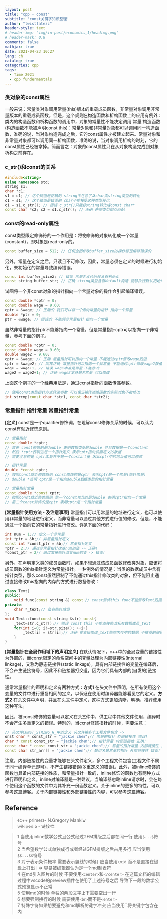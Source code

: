 ```yaml
---
layout: post
title: "cpp - const"
subtitle: 'const关键字知识整理'
author: "twistfatezz"
header-style: text
# header-img: "img/in-post/economics_1/headimg.png"
# header-mask: 0.8
comments: false 
mathjax: true
date: 2021-04-23 10:27
lang: ch 
catalog: true 
categories: cpp
tags:
  - Time 2021
  - cpp fundermentals
---
```


### 类对象的const属性
一般来说：常量类对象调用常量(this)版本的重载成员函数，非常量对象调用非常量版本的重载成员函数。但是，这个规则在构造函数和析构函数上的应用有例外：<br>
类内的构造函数和析构函数的调用中，对象的常量性不能决定调用'常量'构造函数(构造函数不能被声明const this)：常量对象和非常量对象都可以调用同一构造函数，准确的说，当对象构造完成之后，它的const属性才被建立起来。常量对象和非常量对象都可以调用同一析构函数，准确的说，当对象调用析构的时刻，它的const属性已经被拿掉。简而言之：对象的const属性只在从对象构造完成到对象析构之前存在。

### c_str()和const的关系
```c++
#include<string>
using namespace std;
string s1;
char *c1;
s1 = c1; // 这个赋值是正确的 string中包含了从char向string类型的转化
c1 = s1; // 这个赋值是错误的 char不能接受这种类型转化
c1 = s1.c_str(); // 错误 c_str()只能将string转化成const char*
const char *c2; c2 = s1.c_str(); // 正确 两侧类型相互匹配
```

### const的read-only属性 
const类型限定修饰符的一个作用是：将被修饰的对象转化成一个常量(constant)，即对象是read-only的。
```c++
const buffer_size = 512; // 任何企图修改buffer_size的操作都是编译错误的
```
另外，常量在定义之后，只读且不可修改，因此，常量必须在定义的时候进行初始化，未初始化的常量导致编译错误。
```c++
const int buffer_size2; // 错误 常量定义的时候没有初始化
const string buffer_str; // 正确 string类型含有default构造 能够执行默认初始化
```
试图将一个非const对象的指针指向一个常量对象的操作会引起编译错误。
```c++
const double *cptr = 0;
const double wage = 9.60;
cptr = &wage; // 正确的 我们可以将一个指向常量的指针 指向一个常量
double *ptr = 0;
ptr = &wage; // 错误的 不能将非常量指针 指向一个常量
```

虽然非常量的指针ptr不能够指向一个常量，但是常量指针cptr可以指向一个非常量，参考下面的例子。
```c++
const double *cptr = 0;
const double wage = 9.60;
double wage2 = 9.60;
cptr = &wage; // 正确 常量指针可以指向一个常量 不能通过cptr修改wage数值
cptr = &wage2; // 同样正确 常量指针可以指向一个非常量 不能通过cptr修改wage2数值
wage = wage+1; // 错误 wage本身是常量 不能修改 
wage2 = wage2+1; // 正确 wage2本身是非常量 可以修改
```
上面这个例子的一个经典用法是，通过const指针向函数传递参数。
```c++
// 使用const类型指针方式传递参数 可以保证被传递给函数的实际对象不被修改
int strcmp(const char *str1, const char *str2);
```

### 常量指针 指针常量 常量指针常量
**[定义]** const是一个qualifier修饰词，在理解const修饰关系的时候，可以认为const有就近修饰原则。
```c++
// 常量指针
const double *cptr; 
// 首先 const修饰的是double 表明数据类型是double 并且数据是一个constant
// 然后 *cptr表明这是一个指针定义 表示cptr指向前面定义的数据
// 需要注意的是 cptr本身并不是一个costant量 因此cptr中的地址值可以修改

// 指针常量
double *const cptr;
// 按照const就近修饰原则 const修饰的是cptr 表明cptr是一个常量(指针常量)
// double *表明 cptr是一个指向double数据类型的指针常量

// 常量指针常量
const double *const cptr;
// 按照const就近修饰原则 第一个const修饰的是double 表明cptr指向一个常量
// 第二个const修饰的是cptr 表明cptr是一个指针常量
```

**[常量指针使用方法 - 及注意事项]** 常量指针可以用常量的地址进行定义，也可以使用非常量的地址进行定义，而非常量可以通过其他方式进行值的修改，但是，不能通过一个指向它的常量指针进行修改。详见下面的代码：
```c++
int num = 1;// 定义一个非常量
int *ptr = &b;// 非常量指针定义
const int *const_ptr = &b;// 常量指针定义
*ptr = 2;// 通过非常量指针改变num的值 -> 正确!
*const_ptr = 2// 通过常量指针改变num的值 -> 错误!
```
另外，在声明定义类的成员函数时，如果不想通过该成员函数修改类对象，应该将成员函数的this指针定义为常量指针。一种例外的情况是：当类的数据成员中含有指针类型，那么const虽然限制了不能通过this指针修改类的对象，但不能阻止通过直接修改this指向的内存的方式进行数据修改：
```c++
class Text{
public:
    void func(const string &) const;// const修饰this func不能修改Text数据成员
private:
    char *_text;// 私有指针成员
};
void Text::func(const string &str) const{
    _text=str.c_str();// 错误 const this 不能直接修改私有数据成员_text
    for(int i=0; i!=str.size(); ++i){
        _text[i] = str[i];// 正确 能直接修改_text指向内存中的数据 不推荐的编码风格!
    }
}
```

**[常量指针在全局作用域下的声明定义]** 在默认情况下，c++中的全局变量的链接性为外部的，而const限定的命名空间中的变量处理为内部链接性(internal linkage)，又称为静态链接性(static linkage)。具有内部链接性的变量在编译后，不会产生链接符号，因此不和链接器打交道，因为它们具有内部的(自发的)链接性。<br>

通常常量指针的声明和定义有两种方式：**方式1** 在头文件中声明，在所有使用这个变量的文件中进行重复相同的定义，以保证在使用时编译器能够看见它的定义。**方式2** 在头文件中声明，并且在头文件中定义，这种方式更加清晰，明确，推荐使用这种写法。

因此，被const修饰的变量可以定义在头文件中，供工程中其他文件使用，编译时不会产生多重定义的错误。特别的，当const修饰指针的时候，需要注意：
```c++
// 头文件CONST_STRING_H_中的定义 头文件被多个工程文件包含 ->
onst char * const_str = "jackie chen";// 常量的指针 外部链接性 错误!
char * const const_str = "jackie chen";// 指针常量 内部链接性 正确!
const char * const const_str = "jackie chen";// 常量的指针常量 内部链接性 正确!
const char str_arr[] = "jackie chen";// 数组名是常量的指针 外部链接性 错误!
```
注意，内部链接性的变量才能够在头文件定义，多个工程文件包含(工程文件不属于同一编译单元即可)，不产生链接错误(多重定义的错误)。此外，被inline修饰的函数也具备内部链接的性质，和常量指针一致的，inline修饰的函数也有两种方式进行声明和定义。inline对编译器是一种建议，当编译器忽略inline请求时，会在每个使用这个函数的文件中为其补充一份函数定义。关于inline的更多的特性，可以参考[这篇博客](/cpp/2021/04/16/post-cpp-inline/)。关于内部链接性和外部链接性的内容，可以参考[这篇博客](/cpp/2021/05/06/post-cpp-linkage/)。


## Reference
> 《c++ primer》- N.Gregory Mankiw <br>
> wikipedia - 链接性 

> 1 当使用inline数学公式且公式经过GFM排版之后都在同一行 使用`$...$`符号<br>
> 2 当希望数学公式单独成行或者经过GFM排版之后占用多行 应当使用`$$...$$`符号<br>
> 3 对于表示条件概率 需要表示竖线的时候`|` 应当使用`\mid` 而不是直接在键盘上打出`|` => 容易被编辑器认为是一个md制表符<br>
> 4 在md引入图片的时候 不要使用`<center>`和`</center>` 在这篇文档的编辑过程中vscode的preview插件在使用了上述符号之后 导致下一段的数学公式预览显示不正常<br>
> 5 使用md的时候 单独的两段文字上下需要空出一行<br>
> 6 想要强制换行的时候 需要使用`<br>`而不是`<enter>`<br>
> 7 特殊字符如果想要避免和md解析关键字冲突 应当使用``将关键字包含在内
